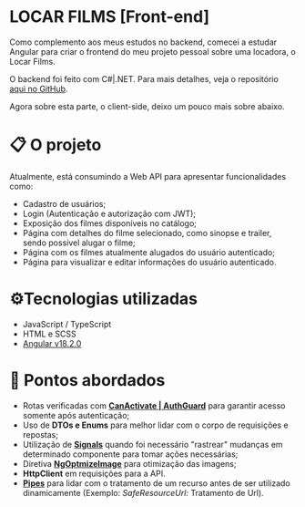 
# LOCAR FILMS [Front-end]

Como complemento aos meus estudos no backend, comecei a estudar Angular para criar o frontend do meu projeto pessoal sobre uma locadora, o Locar Films.

O backend foi feito com C#|.NET. Para mais detalhes, veja o repositório [aqui no GitHub](https://github.com/Levison-Jr/locarfilms-backend).

Agora sobre esta parte, o client-side, deixo um pouco mais sobre abaixo.

# 📋 O projeto

Atualmente, está consumindo a Web API para apresentar funcionalidades como:

- Cadastro de usuários;
- Login (Autenticação e autorização com JWT);
- Exposição dos filmes disponíveis no catálogo;
- Página com detalhes do filme selecionado, como sinopse e trailer, sendo possível alugar o filme;
- Página com os filmes atualmente alugados do usuário autenticado;
- Página para visualizar e editar informações do usuário autenticado.

# ⚙️Tecnologias utilizadas

- JavaScript / TypeScript
- HTML e SCSS
- [Angular v18.2.0](https://v18.angular.dev/)

# 📌 Pontos abordados

- Rotas verificadas com [**CanActivate | AuthGuard**](https://angular.dev/api/router/CanActivate) para garantir acesso somente após autenticação;
- Uso de **DTOs e Enums** para melhor lidar com o corpo de requisições e repostas;
- Utilização de [**Signals**](https://angular.dev/guide/signals) quando foi necessário "rastrear" mudanças em determinado componente para tomar ações necessárias;
- Diretiva [**NgOptmizeImage**](https://vidafullstack.com.br/angular/ngoptimizedimage-otimizacao-de-imagem-com-angular/) para otimização das imagens;
- **HttpClient** em requisições para a API.
- [**Pipes**](https://angular.dev/guide/templates/pipes) para lidar com o tratamento de um recurso antes de ser utilizado dinamicamente (Exemplo: *SafeResourceUrl:* Tratamento de Url).
